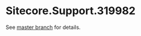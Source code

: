 # Sitecore.Support.319982

See [master branch](https://github.com/sitecoresupport/Sitecore.Support.319982) for details.